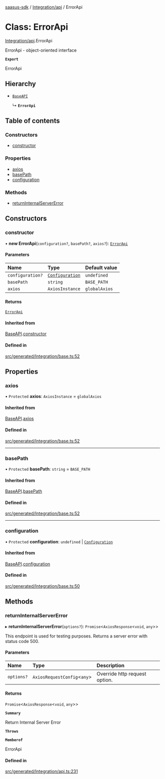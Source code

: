 [saasus-sdk](../README.md) / [Integration/api](../modules/Integration_api.md) / ErrorApi

# Class: ErrorApi

[Integration/api](../modules/Integration_api.md).ErrorApi

ErrorApi - object-oriented interface

**`Export`**

ErrorApi

## Hierarchy

- [`BaseAPI`](Integration_base.BaseAPI.md)

  ↳ **`ErrorApi`**

## Table of contents

### Constructors

- [constructor](Integration_api.ErrorApi.md#constructor)

### Properties

- [axios](Integration_api.ErrorApi.md#axios)
- [basePath](Integration_api.ErrorApi.md#basepath)
- [configuration](Integration_api.ErrorApi.md#configuration)

### Methods

- [returnInternalServerError](Integration_api.ErrorApi.md#returninternalservererror)

## Constructors

### constructor

• **new ErrorApi**(`configuration?`, `basePath?`, `axios?`): [`ErrorApi`](Integration_api.ErrorApi.md)

#### Parameters

| Name | Type | Default value |
| :------ | :------ | :------ |
| `configuration?` | [`Configuration`](Integration_configuration.Configuration.md) | `undefined` |
| `basePath` | `string` | `BASE_PATH` |
| `axios` | `AxiosInstance` | `globalAxios` |

#### Returns

[`ErrorApi`](Integration_api.ErrorApi.md)

#### Inherited from

[BaseAPI](Integration_base.BaseAPI.md).[constructor](Integration_base.BaseAPI.md#constructor)

#### Defined in

[src/generated/Integration/base.ts:52](https://github.com/saasus-platform/saasus-sdk-javascript/blob/c6c266c/src/generated/Integration/base.ts#L52)

## Properties

### axios

• `Protected` **axios**: `AxiosInstance` = `globalAxios`

#### Inherited from

[BaseAPI](Integration_base.BaseAPI.md).[axios](Integration_base.BaseAPI.md#axios)

#### Defined in

[src/generated/Integration/base.ts:52](https://github.com/saasus-platform/saasus-sdk-javascript/blob/c6c266c/src/generated/Integration/base.ts#L52)

___

### basePath

• `Protected` **basePath**: `string` = `BASE_PATH`

#### Inherited from

[BaseAPI](Integration_base.BaseAPI.md).[basePath](Integration_base.BaseAPI.md#basepath)

#### Defined in

[src/generated/Integration/base.ts:52](https://github.com/saasus-platform/saasus-sdk-javascript/blob/c6c266c/src/generated/Integration/base.ts#L52)

___

### configuration

• `Protected` **configuration**: `undefined` \| [`Configuration`](Integration_configuration.Configuration.md)

#### Inherited from

[BaseAPI](Integration_base.BaseAPI.md).[configuration](Integration_base.BaseAPI.md#configuration)

#### Defined in

[src/generated/Integration/base.ts:50](https://github.com/saasus-platform/saasus-sdk-javascript/blob/c6c266c/src/generated/Integration/base.ts#L50)

## Methods

### returnInternalServerError

▸ **returnInternalServerError**(`options?`): `Promise`\<`AxiosResponse`\<`void`, `any`\>\>

This endpoint is used for testing purposes. Returns a server error with status code 500.

#### Parameters

| Name | Type | Description |
| :------ | :------ | :------ |
| `options?` | `AxiosRequestConfig`\<`any`\> | Override http request option. |

#### Returns

`Promise`\<`AxiosResponse`\<`void`, `any`\>\>

**`Summary`**

Return Internal Server Error

**`Throws`**

**`Memberof`**

ErrorApi

#### Defined in

[src/generated/Integration/api.ts:231](https://github.com/saasus-platform/saasus-sdk-javascript/blob/c6c266c/src/generated/Integration/api.ts#L231)
